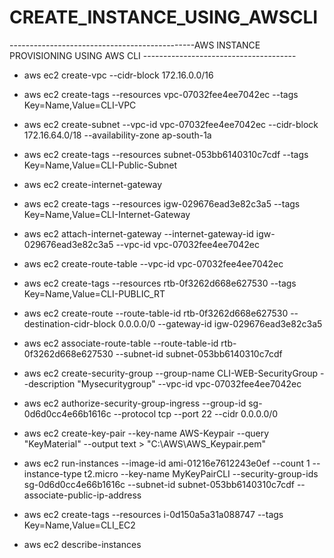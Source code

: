 # CREATE_INSTANCE_USING_AWSCLI

----------------------------------------------AWS INSTANCE PROVISIONING USING AWS CLI --------------------------------------

 * aws ec2 create-vpc --cidr-block 172.16.0.0/16



* aws ec2 create-tags --resources vpc-07032fee4ee7042ec --tags Key=Name,Value=CLI-VPC



* aws ec2 create-subnet --vpc-id vpc-07032fee4ee7042ec --cidr-block 172.16.64.0/18  --availability-zone ap-south-1a




* aws ec2 create-tags --resources subnet-053bb6140310c7cdf --tags Key=Name,Value=CLI-Public-Subnet




* aws ec2 create-internet-gateway



* aws ec2 create-tags --resources igw-029676ead3e82c3a5 --tags Key=Name,Value=CLI-Internet-Gateway



* aws ec2 attach-internet-gateway --internet-gateway-id igw-029676ead3e82c3a5 --vpc-id vpc-07032fee4ee7042ec


* aws ec2 create-route-table --vpc-id vpc-07032fee4ee7042ec


* aws ec2 create-tags --resources rtb-0f3262d668e627530 --tags Key=Name,Value=CLI-PUBLIC_RT

* aws ec2 create-route --route-table-id rtb-0f3262d668e627530 --destination-cidr-block 0.0.0.0/0 --gateway-id igw-029676ead3e82c3a5


* aws ec2 associate-route-table --route-table-id rtb-0f3262d668e627530 --subnet-id subnet-053bb6140310c7cdf


* aws ec2  create-security-group --group-name  CLI-WEB-SecurityGroup  --description	"Mysecuritygroup" --vpc-id vpc-07032fee4ee7042ec


* aws ec2 authorize-security-group-ingress --group-id sg-0d6d0cc4e66b1616c --protocol tcp --port 22 --cidr 0.0.0.0/0



* aws ec2 create-key-pair --key-name AWS-Keypair --query "KeyMaterial" --output text > "C:\AWS\AWS_Keypair.pem"


* aws ec2 run-instances --image-id ami-01216e7612243e0ef --count 1 --instance-type t2.micro --key-name MyKeyPairCLI --security-group-ids sg-0d6d0cc4e66b1616c --subnet-id subnet-053bb6140310c7cdf --associate-public-ip-address


* aws ec2 create-tags --resources i-0d150a5a31a088747 --tags Key=Name,Value=CLI_EC2


* aws ec2 describe-instances

